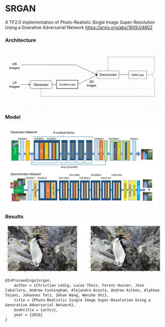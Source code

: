 # SRGAN

A TF2.0 implementation of Photo-Realistic Single Image Super-Resolution Using a Gnerative Adversarial Network https://arxiv.org/abs/1609.04802

### Architecture
![](https://github.com/TanyaChutani/Image-Super-Resolution-SRGAN-TF2.0/blob/master/images/architecture.jpg)


### Model
![](https://github.com/TanyaChutani/Image-Super-Resolution-SRGAN-TF2.0/blob/master/images/network.jpg)

### Results
![](https://raw.githubusercontent.com/TanyaChutani/Image-Super-Resolution-SRGAN-TF2.0/master/assets/download.png)

    @InProceedings{srgan,
        author = {Christian Ledig, Lucas Theis, Ferenc Huszar, Jose Caballero, Andrew Cunningham, Alejandro Acosta, Andrew Aitken, Alykhan Tejani, Johannes Totz, Zehan Wang, Wenzhe Shi},
        title = {Photo-Realistic Single Image Super-Resolution Using a Generative Adversarial Network},
        booktitle = {arXiv},
        year = {2016}
    }
